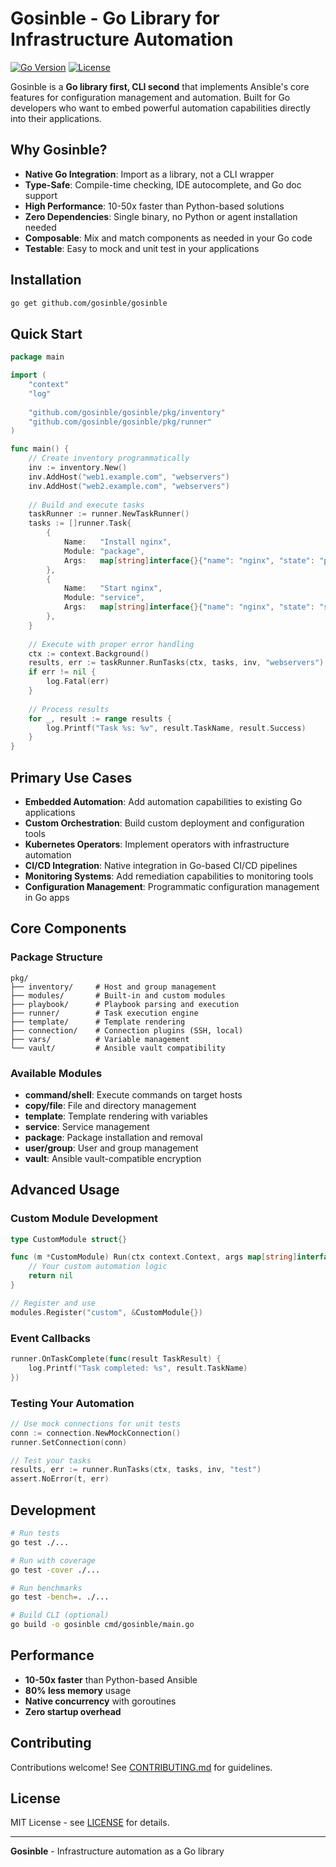 # Gosinble - Go Library for Infrastructure Automation

[![Go Version](https://img.shields.io/badge/Go-1.21%2B-blue)](https://golang.org)
[![License](https://img.shields.io/badge/License-MIT-green)](LICENSE)

Gosinble is a **Go library first, CLI second** that implements Ansible's core features for configuration management and automation. Built for Go developers who want to embed powerful automation capabilities directly into their applications.

## Why Gosinble?

- **Native Go Integration**: Import as a library, not a CLI wrapper
- **Type-Safe**: Compile-time checking, IDE autocomplete, and Go doc support
- **High Performance**: 10-50x faster than Python-based solutions
- **Zero Dependencies**: Single binary, no Python or agent installation needed
- **Composable**: Mix and match components as needed in your Go code
- **Testable**: Easy to mock and unit test in your applications

## Installation

```bash
go get github.com/gosinble/gosinble
```

## Quick Start

```go
package main

import (
    "context"
    "log"
    
    "github.com/gosinble/gosinble/pkg/inventory"
    "github.com/gosinble/gosinble/pkg/runner"
)

func main() {
    // Create inventory programmatically
    inv := inventory.New()
    inv.AddHost("web1.example.com", "webservers")
    inv.AddHost("web2.example.com", "webservers")
    
    // Build and execute tasks
    taskRunner := runner.NewTaskRunner()
    tasks := []runner.Task{
        {
            Name:   "Install nginx",
            Module: "package",
            Args:   map[string]interface{}{"name": "nginx", "state": "present"},
        },
        {
            Name:   "Start nginx",
            Module: "service",
            Args:   map[string]interface{}{"name": "nginx", "state": "started"},
        },
    }
    
    // Execute with proper error handling
    ctx := context.Background()
    results, err := taskRunner.RunTasks(ctx, tasks, inv, "webservers")
    if err != nil {
        log.Fatal(err)
    }
    
    // Process results
    for _, result := range results {
        log.Printf("Task %s: %v", result.TaskName, result.Success)
    }
}
```

## Primary Use Cases

- **Embedded Automation**: Add automation capabilities to existing Go applications
- **Custom Orchestration**: Build custom deployment and configuration tools
- **Kubernetes Operators**: Implement operators with infrastructure automation
- **CI/CD Integration**: Native integration in Go-based CI/CD pipelines
- **Monitoring Systems**: Add remediation capabilities to monitoring tools
- **Configuration Management**: Programmatic configuration management in Go apps

## Core Components

### Package Structure
```
pkg/
├── inventory/     # Host and group management
├── modules/       # Built-in and custom modules
├── playbook/      # Playbook parsing and execution
├── runner/        # Task execution engine
├── template/      # Template rendering
├── connection/    # Connection plugins (SSH, local)
├── vars/          # Variable management
└── vault/         # Ansible vault compatibility
```

### Available Modules
- **command/shell**: Execute commands on target hosts
- **copy/file**: File and directory management  
- **template**: Template rendering with variables
- **service**: Service management
- **package**: Package installation and removal
- **user/group**: User and group management
- **vault**: Ansible vault-compatible encryption

## Advanced Usage

### Custom Module Development
```go
type CustomModule struct{}

func (m *CustomModule) Run(ctx context.Context, args map[string]interface{}) error {
    // Your custom automation logic
    return nil
}

// Register and use
modules.Register("custom", &CustomModule{})
```

### Event Callbacks
```go
runner.OnTaskComplete(func(result TaskResult) {
    log.Printf("Task completed: %s", result.TaskName)
})
```

### Testing Your Automation
```go
// Use mock connections for unit tests
conn := connection.NewMockConnection()
runner.SetConnection(conn)

// Test your tasks
results, err := runner.RunTasks(ctx, tasks, inv, "test")
assert.NoError(t, err)
```

## Development

```bash
# Run tests
go test ./...

# Run with coverage
go test -cover ./...

# Run benchmarks
go test -bench=. ./...

# Build CLI (optional)
go build -o gosinble cmd/gosinble/main.go
```

## Performance

- **10-50x faster** than Python-based Ansible
- **80% less memory** usage
- **Native concurrency** with goroutines
- **Zero startup overhead**

## Contributing

Contributions welcome! See [CONTRIBUTING.md](CONTRIBUTING.md) for guidelines.

## License

MIT License - see [LICENSE](LICENSE) for details.

---

**Gosinble** - Infrastructure automation as a Go library